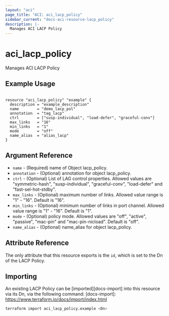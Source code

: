 ```yaml
---
layout: "aci"
page_title: "ACI: aci_lacp_policy"
sidebar_current: "docs-aci-resource-lacp_policy"
description: |-
  Manages ACI LACP Policy
---
```


# aci_lacp_policy #

Manages ACI LACP Policy

## Example Usage ##

```hcl

resource "aci_lacp_policy" "example" {
  description = "example_description"
  name        = "demo_lacp_pol"
  annotation  = "tag_lacp"
  ctrl        = ["susp-individual", "load-defer", "graceful-conv"]
  max_links   = "16"
  min_links   = "1"
  mode        = "off"
  name_alias  = "alias_lacp"
}

```

## Argument Reference ##

* `name` - (Required) name of Object lacp_policy.
* `annotation` - (Optional) annotation for object lacp_policy.
* `ctrl` - (Optional) List of LAG control properties. Allowed values are "symmetric-hash", "susp-individual", "graceful-conv", "load-defer" and "fast-sel-hot-stdby".
* `max_links` - (Optional) maximum number of links. Allowed value range is "1" - "16". Default is "16".
* `min_links` - (Optional) minimum number of links in port channel. Allowed value range is "1" - "16". Default is "1".
* `mode` - (Optional) policy mode. Allowed values are "off", "active", "passive", "mac-pin" and "mac-pin-nicload". Default is "off".
* `name_alias` - (Optional) name_alias for object lacp_policy.

## Attribute Reference ##

The only attribute that this resource exports is the `id`, which is set to the
Dn of the LACP Policy.

## Importing ##

An existing LACP Policy can be [imported][docs-import] into this resource via its Dn, via the following command:
[docs-import]: <https://www.terraform.io/docs/import/index.html>

```bash
terraform import aci_lacp_policy.example <Dn>
```
